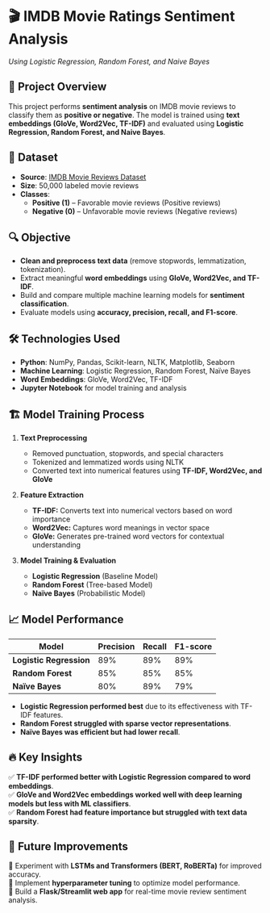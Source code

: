 # 🎬 IMDB Movie Ratings Sentiment Analysis  
*Using Logistic Regression, Random Forest, and Naive Bayes*  

## 📌 Project Overview  
This project performs **sentiment analysis** on IMDB movie reviews to classify them as **positive or negative**. The model is trained using **text embeddings (GloVe, Word2Vec, TF-IDF)** and evaluated using **Logistic Regression, Random Forest, and Naive Bayes**.  

## 📂 Dataset  
- **Source**: [IMDB Movie Reviews Dataset]([https://www.kaggle.com/datasets](https://www.kaggle.com/datasets/yasserh/imdb-movie-ratings-sentiment-analysis))  
- **Size**: 50,000 labeled movie reviews  
- **Classes**:  
  - **Positive (1)** – Favorable movie reviews (Positive reviews) 
  - **Negative (0)** – Unfavorable movie reviews (Negative reviews)  

## 🔍 Objective  
- **Clean and preprocess text data** (remove stopwords, lemmatization, tokenization).  
- Extract meaningful **word embeddings** using **GloVe, Word2Vec, and TF-IDF**.  
- Build and compare multiple machine learning models for **sentiment classification**.  
- Evaluate models using **accuracy, precision, recall, and F1-score**.  

## 🛠️ Technologies Used  
- **Python**: NumPy, Pandas, Scikit-learn, NLTK, Matplotlib, Seaborn  
- **Machine Learning**: Logistic Regression, Random Forest, Naïve Bayes  
- **Word Embeddings**: GloVe, Word2Vec, TF-IDF  
- **Jupyter Notebook** for model training and analysis  

## 🏗️ Model Training Process  
1. **Text Preprocessing**  
   - Removed punctuation, stopwords, and special characters  
   - Tokenized and lemmatized words using NLTK  
   - Converted text into numerical features using **TF-IDF, Word2Vec, and GloVe**  

2. **Feature Extraction**  
   - **TF-IDF:** Converts text into numerical vectors based on word importance  
   - **Word2Vec:** Captures word meanings in vector space  
   - **GloVe:** Generates pre-trained word vectors for contextual understanding  

3. **Model Training & Evaluation**  
   - **Logistic Regression** (Baseline Model)  
   - **Random Forest** (Tree-based Model)  
   - **Naïve Bayes** (Probabilistic Model)  

## 📈 Model Performance  
| Model              | Precision | Recall | F1-score |  
|--------------------|-----------|--------|-----------|  
| **Logistic Regression** | 89% | 89% | 89% |  
| **Random Forest** | 85% | 85% | 85% |  
| **Naïve Bayes** | 80% | 89% | 79% |  

- **Logistic Regression performed best** due to its effectiveness with TF-IDF features.  
- **Random Forest struggled with sparse vector representations**.  
- **Naïve Bayes was efficient but had lower recall**.  

## 🔥 Key Insights  
✅ **TF-IDF performed better with Logistic Regression compared to word embeddings**.  
✅ **GloVe and Word2Vec embeddings worked well with deep learning models but less with ML classifiers**.  
✅ **Random Forest had feature importance but struggled with text data sparsity**.  

## 🚀 Future Improvements  
🔹 Experiment with **LSTMs and Transformers (BERT, RoBERTa)** for improved accuracy.  
🔹 Implement **hyperparameter tuning** to optimize model performance.  
🔹 Build a **Flask/Streamlit web app** for real-time movie review sentiment analysis.  
